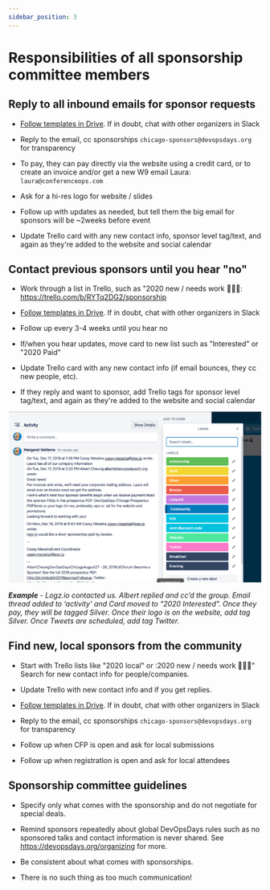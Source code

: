 ```yaml
---
sidebar_position: 3
---
```


# Responsibilities of all sponsorship committee members

## Reply to all inbound emails for sponsor requests

- [Follow templates in Drive](https://drive.google.com/open?id=1eNnu2klIXmfJzl0H4p8IE3RXXCzkNiBZQ3sNjDyVZQ4). If in doubt, chat with other organizers in Slack

- Reply to the email, cc sponsorships `chicago-sponsors@devopsdays.org` for transparency

- To pay, they can pay directly via the website using a credit card, or to create an invoice and/or get a new W9 email Laura: `laura@conferenceops.com`

- Ask for a hi-res logo for website / slides

- Follow up with updates as needed, but tell them the big email for sponsors will be ~2weeks before event

- Update Trello card with any new contact info, sponsor level tag/text, and again as they're added to the website and social calendar

## Contact previous sponsors until you hear "no"

- Work through a list in Trello, such as "2020 new / needs work 🕵🏻‍♀: https://trello.com/b/RYTq2DG2/sponsorship

- [Follow templates in Drive](https://drive.google.com/open?id=1eNnu2klIXmfJzl0H4p8IE3RXXCzkNiBZQ3sNjDyVZQ4). If in doubt, chat with other organizers in Slack

- Follow up every 3-4 weeks until you hear no

- If/when you hear updates, move card to new list such as "Interested" or "2020 Paid"

- Update Trello card with any new contact info (if email bounces, they cc new people, etc).

- If they reply and want to sponsor, add Trello tags for sponsor level tag/text, and again as they're added to the website and social calendar

![Screenshot of Trello](img/trello.png)

<i><b>Example</b> - Logz.io contacted us. Albert replied and cc’d the group. Email thread added to ‘activity’ and Card moved to “2020 Interested”. Once they pay, they will be tagged Silver. Once their logo is on the website, add tag Silver. Once Tweets are scheduled, add tag Twitter.</i>

## Find new, local sponsors from the community

- Start with Trello lists like "2020 local" or :2020 new / needs work 🕵🏻‍♀️" Search for new contact info for people/companies.

- Update Trello with new contact info and if you get replies.

- [Follow templates in Drive](https://drive.google.com/open?id=1eNnu2klIXmfJzl0H4p8IE3RXXCzkNiBZQ3sNjDyVZQ4). If in doubt, chat with other organizers in Slack

- Reply to the email, cc sponsorships `chicago-sponsors@devopsdays.org` for transparency

- Follow up when CFP is open and ask for local submissions

- Follow up when registration is open and ask for local attendees

## Sponsorship committee guidelines

- Specify only what comes with the sponsorship and do not negotiate for special deals.

- Remind sponsors repeatedly about global DevOpsDays rules such as no sponsored talks and contact information is never shared. See https://devopsdays.org/organizing for more.

- Be consistent about what comes with sponsorships.

- There is no such thing as too much communication!
